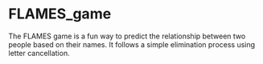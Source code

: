 # FLAMES_game
The FLAMES game is a fun way to predict the relationship between two people based on their names. It follows a simple elimination process using letter cancellation.

